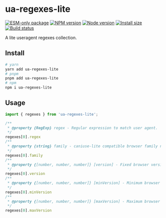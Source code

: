 # ua-regexes-lite

[![ESM-only package][package]][package-url]
[![NPM version][npm]][npm-url]
[![Node version][node]][node-url]
[![Install size][size]][size-url]
[![Build status][build]][build-url]

[package]: https://img.shields.io/badge/package-ESM--only-ffe536.svg
[package-url]: https://nodejs.org/api/esm.html

[npm]: https://img.shields.io/npm/v/ua-regexes-lite.svg
[npm-url]: https://www.npmjs.com/package/ua-regexes-lite

[node]: https://img.shields.io/node/v/ua-regexes-lite.svg
[node-url]: https://nodejs.org

[size]: https://packagephobia.com/badge?p=ua-regexes-lite
[size-url]: https://packagephobia.com/result?p=ua-regexes-lite

[build]: https://img.shields.io/github/actions/workflow/status/TrigenSoftware/ua-regexes-lite/ci.yml?branch=main
[build-url]: https://github.com/TrigenSoftware/ua-regexes-lite/actions

A lite useragent regexes collection.

## Install

```bash
# yarn
yarn add ua-regexes-lite
# pnpm
pnpm add ua-regexes-lite
# npm
npm i ua-regexes-lite
```

## Usage

```js
import { regexes } from 'ua-regexes-lite';

/**
 * @property {RegExp} regex - Regular expression to match user agent.
 */
regexes[0].regex
/**
 * @property {string} family - caniuse-lite compatible browser family name.
 */
regexes[0].family
/**
 * @property {[number, number, number]} [version] - Fixed browser version.
 */
regexes[0].version
/**
 * @property {[number, number, number]} [minVersion] - Minimum browser version.
 */
regexes[0].minVersion
/**
 * @property {[number, number, number]} [maxVersion] - Maximum browser version.
 */
regexes[0].maxVersion
```

